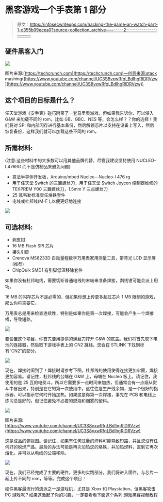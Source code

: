 # 黑客游戏一个手表第 1 部分

> 原文：<https://infosecwriteups.com/hacking-the-game-an-watch-part-1-c355b09ecea0?source=collection_archive---------2----------------------->

## 硬件黑客入门

![](img/4999b3bd8e283613ad9662f09421e26b.png)

图片来源:[https://techcrunch.com](https://techcrunch.com)—创意来源:stack mashing([https://www.youtube.com/channel/UC3S8vxwRfqLBdIhgRlDRVzw](https://www.youtube.com/channel/UC3S8vxwRfqLBdIhgRlDRVzw))

## 这个项目的目标是什么？

任天堂游戏《安手表》碰巧附带了一套马里奥游戏，但如果我告诉你，可以侵入 G&W 来加载不同的 rom，比如 GB、GBC、NES 等，会怎么样？？你的选择！我们将对 SPI 和内部闪存进行基本备份，然后解锁芯片以支持在设备上写入，然后恢复备份，这样我们就可以加载这些不同的 rom。

## 所需材料:

(注意:这些材料中的大多数可以用其他品牌代替，尽管我建议坚持使用 NUCLEO-L476RG 而不是仿制品来避免问题)

*   意法半导体开发板，Arduino/mbed Nucleo—Nucleo-l 476 rg
*   用于任天堂 Switch 的三翼螺丝刀，用于任天堂 Switch Joycon 控制器维修的 TEKPREM Y00 三翼螺丝刀，1.5mm Y 三点螺丝刀
*   25 瓦韦勒标准责任烙铁套件
*   电线或杜邦线(M-F ),以便更好地连接

![](img/43119cc10f90398f12f2340d8c15136c.png)

## 可选材料:

*   剥皮钳
*   16 MB Flash SPI 芯片
*   接头引脚
*   Crenova MS8233D 自动量程数字万用表家用测量工具，带背光 LCD 显示屏(推荐)
*   ChipQuik SMD1 有引脚低温移除套件

如果你没有杜邦电线，需要切断普通电线的末端来准备焊接，剥线钳可能会派上用场。

16 MB 的闪存芯片不是必需的，但如果你想上传更多超过芯片 1 MB 限制的游戏，那么你将需要它。

万用表总是用来检查连续性，特别是如果你是第一次焊接，可能会产生一个焊接桥，导致短路。

![](img/af9b40b43f59f944792df28b4a728522.png)

要设置这个项目，你首先要用提供的螺丝刀拧开 G&W 的底盖。我们将首先取下电池的连接器，然后取下游戏手表上的 CN2 跳线。您会在 STLINK 下找到标有“CN2”的部分。

![](img/0cb6615836e763e89a131e8434824a72.png)

现在，焊接时间到了！焊接时请参考下图。杜邦线的使用使得连接更加牢固，焊接更加容易。请记住，杜邦线的公端在 G&W 上，母端在 Nucleo 板上。请记住，我使用的是 25 瓦的电熨斗，所以它需要多一点时间来加热，但通常会有一点烟从熨斗中冒出来，特别是在它的第一次使用中，这往往是生产残余物，是一个很好的指示器，可以指示它何时开始加热。如果这是你第一次焊接，事先在 PCB 和电线上练习总是好的，但记住避免不必要的燃烧和烟雾的塑料。

![](img/565a856fe5a47bf215d38a376873e89c.png)

图片来源:[https://www.youtube.com/channel/UC3S8vxwRfqLBdIhgRlDRVzw](https://www.youtube.com/channel/UC3S8vxwRfqLBdIhgRlDRVzw)

这是成品的俯视图。请记住，如果有任何过量的焊料可能导致短路，并且您没有任何好的脱焊产品，最后的办法可能是再次加热您的烙铁，并加热焊料，直到它再次熔化，并可以从电线的公端移除。

![](img/028f38b443b627deb7b6fe7227e36058.png)

现在，我们已经完成了主要的硬件，更多的实践部分，我们将进入固件，与芯片一起上传不同的 rom，等等。完成这个项目！

硬件黑客最流行的流派之一是游戏机，尤其是 Xbox 和 Playstation，但黑客攻击 PC 游戏呢？如果这激起了你的兴趣，一定要看看下面这个系列:[游戏黑客视频教程](https://guidedhacking.com/forums/gh-videos-game-hacking-tutorials.426/)